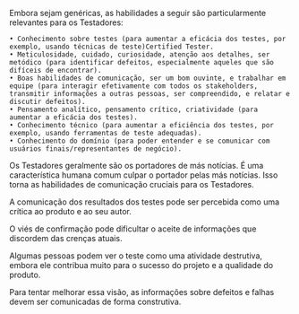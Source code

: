 Embora sejam genéricas, as habilidades a seguir são particularmente relevantes para os Testadores:

    • Conhecimento sobre testes (para aumentar a eficácia dos testes, por exemplo, usando técnicas de teste)Certified Tester.
    • Meticulosidade, cuidado, curiosidade, atenção aos detalhes, ser metódico (para identificar defeitos, especialmente aqueles que são difíceis de encontrar).
    • Boas habilidades de comunicação, ser um bom ouvinte, e trabalhar em equipe (para interagir efetivamente com todos os stakeholders, transmitir informações a outras pessoas, ser compreendido, e relatar e discutir defeitos).
    • Pensamento analítico, pensamento crítico, criatividade (para aumentar a eficácia dos testes).
    • Conhecimento técnico (para aumentar a eficiência dos testes, por exemplo, usando ferramentas de teste adequadas).
    • Conhecimento do domínio (para poder entender e se comunicar com usuários finais/representantes de negócio).

Os Testadores geralmente são os portadores de más notícias. É uma característica humana comum culpar o portador pelas más notícias. Isso torna as habilidades de comunicação cruciais para os Testadores.

A comunicação dos resultados dos testes pode ser percebida como uma crítica ao produto e ao seu autor.

O viés de confirmação pode dificultar o aceite de informações que discordem das crenças atuais.

Algumas pessoas podem ver o teste como uma atividade destrutiva, embora ele contribua muito para o sucesso do projeto e a qualidade do produto.

Para tentar melhorar essa visão, as informações sobre defeitos e falhas devem ser comunicadas de forma construtiva.